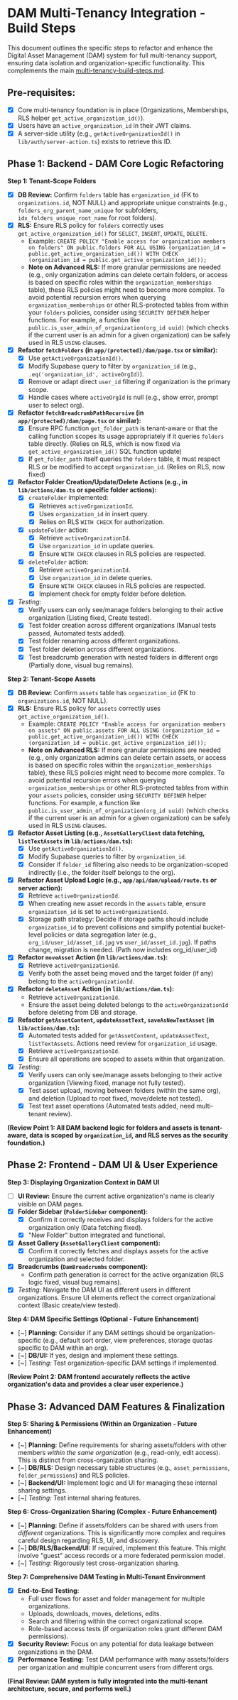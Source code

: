 # DAM Multi-Tenancy Integration - Build Steps

This document outlines the specific steps to refactor and enhance the Digital Asset Management (DAM) system for full multi-tenancy support, ensuring data isolation and organization-specific functionality. This complements the main [multi-tenancy-build-steps.md](mdc:docs/multi-tenant/multi-tenancy-build-steps.md).

## Pre-requisites:

*   [X] Core multi-tenancy foundation is in place (Organizations, Memberships, RLS helper `get_active_organization_id()`).
*   [X] Users have an `active_organization_id` in their JWT claims.
*   [X] A server-side utility (e.g., `getActiveOrganizationId()` in `lib/auth/server-action.ts`) exists to retrieve this ID.

## Phase 1: Backend - DAM Core Logic Refactoring

**Step 1: Tenant-Scope Folders**
*   [X] **DB Review:** Confirm `folders` table has `organization_id` (FK to `organizations.id`, NOT NULL) and appropriate unique constraints (e.g., `folders_org_parent_name_unique` for subfolders, `idx_folders_unique_root_name` for root folders).
*   [X] **RLS:** Ensure RLS policy for `folders` correctly uses `get_active_organization_id()` for `SELECT`, `INSERT`, `UPDATE`, `DELETE`.
    *   Example: `CREATE POLICY "Enable access for organization members on folders" ON public.folders FOR ALL USING (organization_id = public.get_active_organization_id()) WITH CHECK (organization_id = public.get_active_organization_id());`
    *   **Note on Advanced RLS:** If more granular permissions are needed (e.g., only organization admins can delete certain folders, or access is based on specific roles within the `organization_memberships` table), these RLS policies might need to become more complex. To avoid potential recursion errors when querying `organization_memberships` or other RLS-protected tables from within your `folders` policies, consider using `SECURITY DEFINER` helper functions. For example, a function like `public.is_user_admin_of_organization(org_id uuid)` (which checks if the current user is an admin for a given organization) can be safely used in RLS `USING` clauses.
*   [X] **Refactor `fetchFolders` (in `app/(protected)/dam/page.tsx` or similar):**
    *   [X] Use `getActiveOrganizationId()`.
    *   [X] Modify Supabase query to filter by `organization_id` (e.g., `.eq('organization_id', activeOrgId)`).
    *   [X] Remove or adapt direct `user_id` filtering if organization is the primary scope.
    *   [X] Handle cases where `activeOrgId` is null (e.g., show error, prompt user to select org).
*   [X] **Refactor `fetchBreadcrumbPathRecursive` (in `app/(protected)/dam/page.tsx` or similar):**
    *   [X] Ensure RPC function `get_folder_path` is tenant-aware or that the calling function scopes its usage appropriately if it queries `folders` table directly. (Relies on RLS, which is now fixed via `get_active_organization_id()` SQL function update)
    *   [X] If `get_folder_path` itself queries the `folders` table, it must respect RLS or be modified to accept `organization_id`. (Relies on RLS, now fixed)
*   [X] **Refactor Folder Creation/Update/Delete Actions (e.g., in `lib/actions/dam.ts` or specific folder actions):**
    *   [X] `createFolder` implemented:
        *   [X] Retrieves `activeOrganizationId`.
        *   [X] Uses `organization_id` in insert query.
        *   [X] Relies on RLS `WITH CHECK` for authorization.
    *   [X] `updateFolder` action:
        *   [X] Retrieve `activeOrganizationId`.
        *   [X] Use `organization_id` in update queries.
        *   [X] Ensure `WITH CHECK` clauses in RLS policies are respected.
    *   [X] `deleteFolder` action:
        *   [X] Retrieve `activeOrganizationId`.
        *   [X] Use `organization_id` in delete queries.
        *   [X] Ensure `WITH CHECK` clauses in RLS policies are respected.
        *   [X] Implement check for empty folder before deletion.
*   [X] *Testing:*
    *   [X] Verify users can only see/manage folders belonging to their active organization (Listing fixed, Create tested).
    *   [X] Test folder creation across different organizations (Manual tests passed, Automated tests added).
    *   [X] Test folder renaming across different organizations.
    *   [X] Test folder deletion across different organizations.
    *   [X] Test breadcrumb generation with nested folders in different orgs (Partially done, visual bug remains).

**Step 2: Tenant-Scope Assets**
*   [X] **DB Review:** Confirm `assets` table has `organization_id` (FK to `organizations.id`, NOT NULL).
*   [X] **RLS:** Ensure RLS policy for `assets` correctly uses `get_active_organization_id()`.
    *   Example: `CREATE POLICY "Enable access for organization members on assets" ON public.assets FOR ALL USING (organization_id = public.get_active_organization_id()) WITH CHECK (organization_id = public.get_active_organization_id());`
    *   **Note on Advanced RLS:** If more granular permissions are needed (e.g., only organization admins can delete certain assets, or access is based on specific roles within the `organization_memberships` table), these RLS policies might need to become more complex. To avoid potential recursion errors when querying `organization_memberships` or other RLS-protected tables from within your `assets` policies, consider using `SECURITY DEFINER` helper functions. For example, a function like `public.is_user_admin_of_organization(org_id uuid)` (which checks if the current user is an admin for a given organization) can be safely used in RLS `USING` clauses.
*   [X] **Refactor Asset Listing (e.g., `AssetGalleryClient` data fetching, `listTextAssets` in `lib/actions/dam.ts`):**
    *   [X] Use `getActiveOrganizationId()`.
    *   [X] Modify Supabase queries to filter by `organization_id`.
    *   [X] Consider if `folder_id` filtering also needs to be organization-scoped indirectly (i.e., the folder itself belongs to the org).
*   [X] **Refactor Asset Upload Logic (e.g., `app/api/dam/upload/route.ts` or server action):**
    *   [X] Retrieve `activeOrganizationId`.
    *   [X] When creating new asset records in the `assets` table, ensure `organization_id` is set to `activeOrganizationId`.
    *   [X] Storage path strategy: Decide if storage paths should include `organization_id` to prevent collisions and simplify potential bucket-level policies or data segregation later (e.g., `org_id/user_id/asset_id.jpg` vs `user_id/asset_id.jpg`). If paths change, migration is needed. (Path now includes org_id/user_id)
*   [X] **Refactor `moveAsset` Action (in `lib/actions/dam.ts`):**
    *   [X] Retrieve `activeOrganizationId`.
    *   [X] Verify both the asset being moved and the target folder (if any) belong to the `activeOrganizationId`.
*   [X] **Refactor `deleteAsset` Action (in `lib/actions/dam.ts`):**
    *   Retrieve `activeOrganizationId`.
    *   Ensure the asset being deleted belongs to the `activeOrganizationId` before deleting from DB and storage.
*   [X] **Refactor `getAssetContent`, `updateAssetText`, `saveAsNewTextAsset` (in `lib/actions/dam.ts`):**
    *   [X] Automated tests added for `getAssetContent`, `updateAssetText`, `listTextAssets`. Actions need review for `organization_id` usage.
    *   [X] Retrieve `activeOrganizationId`.
    *   [X] Ensure all operations are scoped to assets within that organization.
*   [X] *Testing:*
    *   [X] Verify users can only see/manage assets belonging to their active organization (Viewing fixed, manage not fully tested).
    *   [X] Test asset upload, moving between folders (within the same org), and deletion (Upload to root fixed, move/delete not tested).
    *   [X] Test text asset operations (Automated tests added, need multi-tenant review).

**(Review Point 1: All DAM backend logic for folders and assets is tenant-aware, data is scoped by `organization_id`, and RLS serves as the security foundation.)**

## Phase 2: Frontend - DAM UI & User Experience

**Step 3: Displaying Organization Context in DAM UI**
*   [ ] **UI Review:** Ensure the current active organization's name is clearly visible on DAM pages.
*   [X] **Folder Sidebar (`FolderSidebar` component):**
    *   [X] Confirm it correctly receives and displays folders for the active organization only (Data fetching fixed).
    *   [X] "New Folder" button integrated and functional.
*   [X] **Asset Gallery (`AssetGalleryClient` component):**
    *   [X] Confirm it correctly fetches and displays assets for the active organization and selected folder.
*   [X] **Breadcrumbs (`DamBreadcrumbs` component):**
    *   Confirm path generation is correct for the active organization (RLS logic fixed, visual bug remains).
*   [X] *Testing:* Navigate the DAM UI as different users in different organizations. Ensure UI elements reflect the correct organizational context (Basic create/view tested).

**Step 4: DAM Specific Settings (Optional - Future Enhancement)**
*   [~] **Planning:** Consider if any DAM settings should be organization-specific (e.g., default sort order, view preferences, storage quotas specific to DAM within an org).
*   [~] **DB/UI:** If yes, design and implement these settings.
*   [~] *Testing:* Test organization-specific DAM settings if implemented.

**(Review Point 2: DAM frontend accurately reflects the active organization's data and provides a clear user experience.)**

## Phase 3: Advanced DAM Features & Finalization

**Step 5: Sharing & Permissions (Within an Organization - Future Enhancement)**
*   [~] **Planning:** Define requirements for sharing assets/folders with other members *within the same organization* (e.g., read-only, edit access). This is distinct from cross-organization sharing.
*   [~] **DB/RLS:** Design necessary table structures (e.g., `asset_permissions`, `folder_permissions`) and RLS policies.
*   [~] **Backend/UI:** Implement logic and UI for managing these internal sharing settings.
*   [~] *Testing:* Test internal sharing features.

**Step 6: Cross-Organization Sharing (Complex - Future Enhancement)**
*   [~] **Planning:** Define if assets/folders can be shared with users from *different* organizations. This is significantly more complex and requires careful design regarding RLS, UI, and discovery.
*   [~] **DB/RLS/Backend/UI:** If required, implement this feature. This might involve "guest" access records or a more federated permission model.
*   [~] *Testing:* Rigorously test cross-organization sharing.

**Step 7: Comprehensive DAM Testing in Multi-Tenant Environment**
*   [X] **End-to-End Testing:**
    *   Full user flows for asset and folder management for multiple organizations.
    *   Uploads, downloads, moves, deletions, edits.
    *   Search and filtering within the correct organizational scope.
    *   Role-based access tests (if organization roles grant different DAM permissions).
*   [X] **Security Review:** Focus on any potential for data leakage between organizations in the DAM.
*   [X] **Performance Testing:** Test DAM performance with many assets/folders per organization and multiple concurrent users from different orgs.

**(Final Review: DAM system is fully integrated into the multi-tenant architecture, secure, and performs well.)** 